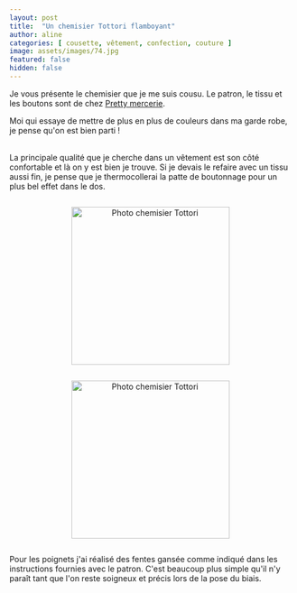 ```yaml
---
layout: post
title:  "Un chemisier Tottori flamboyant"
author: aline
categories: [ cousette, vêtement, confection, couture ]
image: assets/images/74.jpg
featured: false
hidden: false
---
```

<p>
Je vous présente le chemisier que je me suis cousu. Le patron, le tissu et les boutons sont de chez <a href="https://prettymercerie.com/" target="_blank">Pretty mercerie</a>.<br>

Moi qui essaye de mettre de plus en plus de couleurs dans ma garde robe, je pense qu'on est bien parti !<br><br>

La principale qualité que je cherche dans un vêtement est son côté confortable et là on y est bien je trouve.
Si je devais le refaire avec un tissu aussi fin, je pense que je thermocollerai la patte de boutonnage pour un plus bel effet dans le dos.
</p>

<div float="left" style="text-align:center">
    <p style="display: inline-block; margin-right:.3em;"><img src="{{ site.url }}{{ site.baseurl }}/assets/images/75.jpg" width="280" alt="Photo chemisier Tottori"/></p>
    <p style="display: inline-block; margin-right:.3em;"><img src="{{ site.url }}{{ site.baseurl }}/assets/images/76.jpg" width="280" alt="Photo chemisier Tottori"/></p>
</div>

<p>
Pour les poignets j'ai réalisé des fentes gansée comme indiqué dans les instructions fournies avec le patron. C'est beaucoup plus simple qu'il n'y paraît tant que l'on reste soigneux et précis lors de la pose du biais.
</p>
